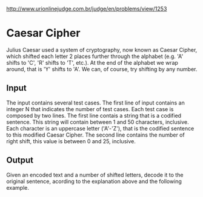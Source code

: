 http://www.urionlinejudge.com.br/judge/en/problems/view/1253

# Caesar Cipher

Julius Caesar used a system of cryptography, now known as Caesar Cipher, which
shifted each letter 2 places further through the alphabet (e.g. 'A' shifts to
'C', 'R' shifts to 'T', etc.). At the end of the alphabet we wrap around, that
is 'Y' shifts to 'A'. We can, of course, try shifting by any number.

## Input

The input contains several test cases. The first line of input contains an
integer N that indicates the number of test cases. Each test case is composed
by two lines. The first line contais a string that is a codified sentence.
This string will contain between 1 and 50 characters, inclusive. Each
character is an uppercase letter ('A'-'Z'), that is the codified sentence to
this modified Caesar Cipher. The second line contains the number of right
shift, this value is between 0 and 25, inclusive.

## Output

Given an encoded text and a number of shifted letters, decode it to the
original sentence, acording to the explanation above and the following
example.

